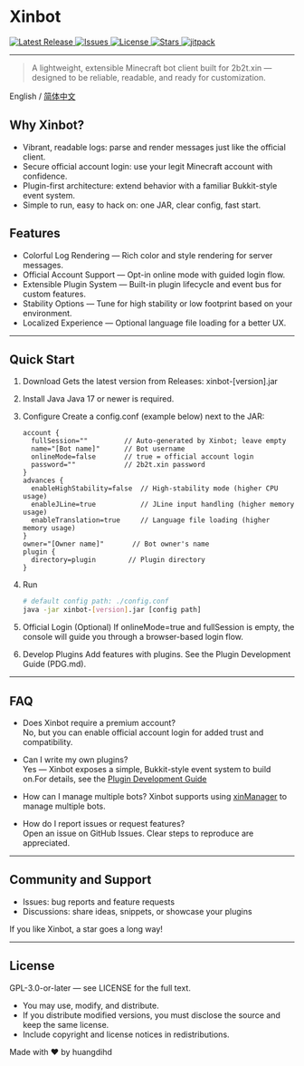 # Xinbot
<!-- Badges -->
<p>
  <a href="https://github.com/huangdihd/xinbot/releases" target="_blank">
    <img src="https://img.shields.io/github/v/release/huangdihd/xinbot?style=for-the-badge&label=Release&color=brightgreen" alt="Latest Release">
  </a>
  <a href="https://github.com/huangdihd/xinbot/issues" target="_blank">
    <img src="https://img.shields.io/github/issues/huangdihd/xinbot?style=for-the-badge&label=Issues&color=yellow" alt="Issues">
  </a>
  <a href="https://github.com/huangdihd/xinbot/blob/master/LICENSE" target="_blank">
    <img src="https://img.shields.io/github/license/huangdihd/xinbot?style=for-the-badge&label=License&color=blue" alt="License">
  </a>
  <a href="https://github.com/huangdihd/xinbot/stargazers" target="_blank">
    <img src="https://img.shields.io/github/stars/huangdihd/xinbot?style=for-the-badge&label=Stars&color=ff69b4" alt="Stars">
  </a>
  <a href="https://jitpack.io/#huangdihd/xinbot" target="_blank">
    <img src="https://img.shields.io/jitpack/version/com.github.huangdihd/xinbot?style=for-the-badge&label=JitPack&color=b22222" alt="jitpack">
  </a>
</p>

---

> A lightweight, extensible Minecraft bot client built for 2b2t.xin — designed to be reliable, readable, and ready for customization.
> 
English / [简体中文](README_CN.md)

## Why Xinbot?
- Vibrant, readable logs: parse and render messages just like the official client.
- Secure official account login: use your legit Minecraft account with confidence.
- Plugin-first architecture: extend behavior with a familiar Bukkit-style event system.
- Simple to run, easy to hack on: one JAR, clear config, fast start.

## Features
- Colorful Log Rendering — Rich color and style rendering for server messages.
- Official Account Support — Opt-in online mode with guided login flow.
- Extensible Plugin System — Built-in plugin lifecycle and event bus for custom features.
- Stability Options — Tune for high stability or low footprint based on your environment.
- Localized Experience — Optional language file loading for a better UX.

---

## Quick Start

1) Download
   Gets the latest version from Releases:
   xinbot-[version].jar

2) Install Java
   Java 17 or newer is required.

3) Configure
   Create a config.conf (example below) next to the JAR:
    ```hocon
    account {
      fullSession=""         // Auto-generated by Xinbot; leave empty
      name="[Bot name]"      // Bot username
      onlineMode=false       // true = official account login
      password=""            // 2b2t.xin password
    }
    advances {
      enableHighStability=false  // High-stability mode (higher CPU usage)
      enableJLine=true           // JLine input handling (higher memory usage)
      enableTranslation=true     // Language file loading (higher memory usage)
    }
    owner="[Owner name]"       // Bot owner's name
    plugin {
      directory=plugin        // Plugin directory
    }
    ```

4) Run
    ```bash
    # default config path: ./config.conf
    java -jar xinbot-[version].jar [config path]
    ```

5) Official Login (Optional)
   If onlineMode=true and fullSession is empty, the console will guide you through a browser-based login flow.

6) Develop Plugins
   Add features with plugins. See the Plugin Development Guide (PDG.md).

---

## FAQ
- Does Xinbot require a premium account?  
  No, but you can enable official account login for added trust and compatibility.

- Can I write my own plugins?  
  Yes — Xinbot exposes a simple, Bukkit-style event system to build on.For details, see the [Plugin Development Guide](PDG.md)

- How can I manage multiple bots?
  Xinbot supports using [xinManager](https://github.com/huangdihd/xinManager) to manage multiple bots.

- How do I report issues or request features?  
  Open an issue on GitHub Issues. Clear steps to reproduce are appreciated.

---

## Community and Support
- Issues: bug reports and feature requests
- Discussions: share ideas, snippets, or showcase your plugins

If you like Xinbot, a star goes a long way!

---

## License
GPL-3.0-or-later — see LICENSE for the full text.
- You may use, modify, and distribute.
- If you distribute modified versions, you must disclose the source and keep the same license.
- Include copyright and license notices in redistributions.

Made with ❤️ by huangdihd